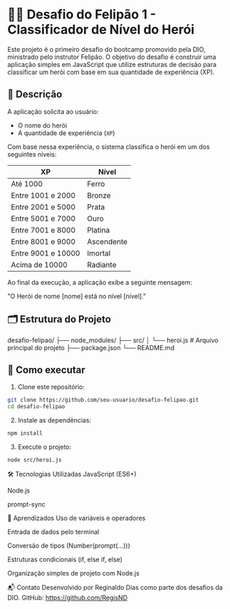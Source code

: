# 🧙‍♂️ Desafio do Felipão 1 - Classificador de Nível do Herói

Este projeto é o primeiro desafio do bootcamp promovido pela DIO, ministrado pelo instrutor Felipão. O objetivo do desafio é construir uma aplicação simples em JavaScript que utilize estruturas de decisão para classificar um herói com base em sua quantidade de experiência (XP).


## 🧾 Descrição

A aplicação solicita ao usuário:
- O nome do herói
- A quantidade de experiência (`XP`)

Com base nessa experiência, o sistema classifica o herói em um dos seguintes níveis:

| XP                          | Nível        |
|-----------------------------|--------------|
| Até 1000                    | Ferro        |
| Entre 1001 e 2000           | Bronze       |
| Entre 2001 e 5000           | Prata        |
| Entre 5001 e 7000           | Ouro         |
| Entre 7001 e 8000           | Platina      |
| Entre 8001 e 9000           | Ascendente   |
| Entre 9001 e 10000          | Imortal      |
| Acima de 10000              | Radiante     |

Ao final da execução, a aplicação exibe a seguinte mensagem:

"O Herói de nome [nome] está no nível [nível]."


## 🗂 Estrutura do Projeto

desafio-felipao/
├── node_modules/
├── src/
│ └── heroi.js # Arquivo principal do projeto
├── package.json
└── README.md


## 🚀 Como executar

1. Clone este repositório:
```bash
git clone https://github.com/seu-usuario/desafio-felipao.git
cd desafio-felipao
```

2. Instale as dependências:
```bash
npm install
```

3. Execute o projeto:
```bash
node src/heroi.js
```

🛠 Tecnologias Utilizadas
JavaScript (ES6+)

Node.js

prompt-sync

🧠 Aprendizados
Uso de variáveis e operadores

Entrada de dados pelo terminal

Conversão de tipos (Number(prompt(...)))

Estruturas condicionais (if, else if, else)

Organização simples de projeto com Node.js

📬 Contato
Desenvolvido por Reginaldo Dias como parte dos desafios da DIO.
GitHub: https://github.com/RegisND